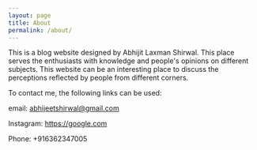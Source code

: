 ```yaml
---
layout: page
title: About
permalink: /about/
---
```


This is a blog website designed by Abhijit Laxman Shirwal. This place serves the enthusiasts with knowledge and people's opinions on different subjects. This website can be an interesting place to discuss the perceptions reflected by people from different corners. 

To contact me, the following links can be used:

email: <abhijeetshirwal@gmail.com>

Instagram: <https://google.com>

Phone: +916362347005
